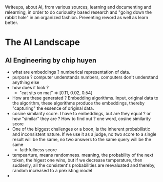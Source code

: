 Writeups, about AI, from various sources, learning and documenting and relearning, in order to do curiousity based research and "going down the rabbit hole" in an organized fashion. Preventing reword as well as learn better.


# The AI Landscape

## AI Engineering by chip huyen
- what are embeddings ? numberical representation of data.
- purpose ? computer understands numbers, computers don't understand anything else
- how does it look ? 
  - "cat sits on mat" => [0.11, 0.02, 0.54]
- How are these generated ? Embedding algorithms. Input, original data to the algorithm, these algorithms produce the embeddings, thereby "capturing" the essence of original data.
- cosine similarity score. I have to embeddings, but are they equal ? or how "similar" they are ? How to find out ? one word, cosine similarity score
- One of the biggest challenges or a boon, is the inherent probabilistic and inconsistent nature. If we use it as a judge, no two score to a single result will be the same, no two answers to the same query will be the same
  - faithfullness score
- tempearture, means randomness. meaning, the probability of the next token, the higest one wins, but if we decrease temperature, then suddenly, all the consistent's probabilities are reevaluated and thereby, random increased to a prexisting model
- 